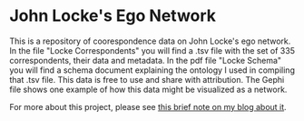 
John Locke's Ego Network
=========

This is a repository of coorespondence data on John Locke's ego network. In the file "Locke Correspondents" you will find a .tsv file with the set of 335 correspondents, their data and metadata. In the pdf file "Locke Schema"  you will find a schema document explaining the ontology I used in compiling that .tsv file. This data is free to use and share with attribution. The Gephi file shows one example of how this data might be visualized as a network.

For more about this project, please see <a href="https://claudewillan.wordpress.com/locke/">this brief note on my blog about it</a>.
